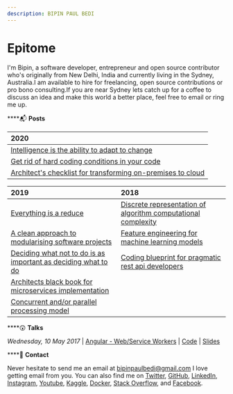 ```yaml
---
description: BIPIN PAUL BEDI
---
```


# Epitome

I'm Bipin, a software developer, entrepreneur and open source contributor who's originally from New Delhi, India and currently living in the Sydney, Australia.I am available to hire for freelancing, open source contributions or pro bono consulting.If you are near Sydney lets catch up for a coffee to discuss an idea and make this world a better place, feel free to email or ring me up.

\*\*\*\*📬 **Posts**

| 2020 |
| :--- |
| [Intelligence is the ability to adapt to change](2020/intelligence-is-the-ability-to-adapt-to-change.md) |
| [Get rid of hard coding conditions in your code](2020/get-rid-of-hard-coding-conditions-in-your-code.md) |
| [Architect's checklist for transforming on-premises to cloud](2020/azure-cloud-adoption-framework.md) |

| 2019 | 2018 |
| :--- | :--- |
| [Everything is a reduce](2019/functional-design-patterns-using-rust.md) | [Discrete representation of algorithm computational complexity](2018/asymtotic-notations.md) |
| [A clean approach to modularising software projects](2019/clean-architecture-in-functional-programming.md) | [Feature engineering for machine learning models](2018/regularization-for-machine-learning-models.md) |
| [Deciding what not to do is as important as deciding what to do](2019/software-anti-patterns.md) | [Coding blueprint for pragmatic rest api developers](2018/coding-bluprint-for-pragmatic-rest-api-developers.md) |
| [Architects black book for microservices implementation](2019/microservices-design-pattern.md) |  |
| [Concurrent and/or parallel processing model](2019/elixir-concurrency-models.md) |  |

\*\*\*\*😲 **Talks**

_Wednesday, 10 May 2017_ \| [Angular - Web/Service Workers](https://www.meetup.com/en-AU/ng-sydney/events/239565060/) \| [Code](https://github.com/bipinpaulbedi/angular-meetup) \| [Slides](https://www.slideshare.net/BipinPaulBedi/implementing-web-workers-service-workers-in-angular)

\*\*\*\*📩 **Contact**

Never hesitate to send me an email at [bipinpaulbedi@gmail.com](mailto:bipinpaulbedi@gmail.com) I love getting email from you. You can also find me on [Twitter](https://twitter.com/bipinpaulbedi), [GitHub](https://github.com/bipinpaulbedi), [LinkedIn](https://www.linkedin.com/in/bipinpaulbedi), [Instagram](https://www.instagram.com/bipinpaulbedi/), [Youtube](https://www.youtube.com/channel/UCgr_5XPAWL1M4nqVghy2X8A), [Kaggle](https://www.kaggle.com/bipinpaulbedi), [Docker](https://hub.docker.com/u/bipinpaulbedi), [Stack Overflow](https://stackoverflow.com/users/10877364/bipin-paul-bedi), and [Facebook](https://www.facebook.com/bipinpaulbedi).

